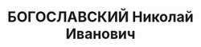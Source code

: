 ---
title: БОГОСЛАВСКИЙ Николай Иванович
description: 'Род. в 1901, г. Никополь Украина, украинец, из рабочих, обр.: высшее,
  член/канд. в члены ВКП(б). Проживал: Минская обл., Минский р-н, Минск, ул. Коммунистическая
  16кв38. Зам.заведующего, Минский филиал БаКТ

  Арестован 23.03.1936. Обв. по ст. 72 УК БССР - к/р деят-сть. Приговор: Особое совещание,
  28.08.1936 – 5 лет ИТЛ, отбыв.: Ухтпечлаг-Котласское отделение.

  Реабилитирован Прокуратурой БССР 29.08.1989'
---